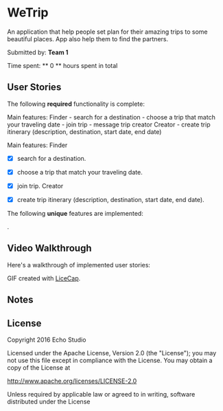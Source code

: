 # WeTrip
An application that help people set plan for their amazing trips to some beautiful places. App also help them to find the partners.

Submitted by: **Team 1**

Time spent: ** 0 ** hours spent in total

## User Stories

The following **required** functionality is complete:

Main features:
	Finder
	-	search for a destination
	-	choose a trip that match your traveling date
	-	join trip
	-	message trip creator
	Creator
	-	create trip itinerary (description, destination, start date, end date)
  
Main features:
	Finder
* [x] search for a destination.
* [x] choose a trip that match your traveling date.
* [x] join trip.
  Creator
* [x] create trip itinerary (description, destination, start date, end date).


The following **unique** features are implemented:

.

## Video Walkthrough

Here's a walkthrough of implemented user stories:



GIF created with [LiceCap](http://www.cockos.com/licecap/).

## Notes

## License

Copyright 2016 Echo Studio

Licensed under the Apache License, Version 2.0 (the "License");
you may not use this file except in compliance with the License.
You may obtain a copy of the License at

http://www.apache.org/licenses/LICENSE-2.0

Unless required by applicable law or agreed to in writing, software
distributed under the License 
